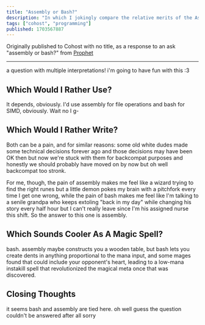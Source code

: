 ```yaml
---
title: "Assembly or Bash?"
description: "In which I jokingly compare the relative merits of the Assembly and Bash programming languages."
tags: ["cohost", "programming"]
published: 1703567887
---
```


Originally published to Cohost with no title, as a response to an ask "assembly or bash?" from [Prophet](https://welltypedwit.ch)

---

a question with multiple interpretations! i'm going to have fun with this :3

## Which Would I Rather Use?

It depends, obviously. I'd use assembly for file operations and bash for SIMD, obviously. Wait no I g-

## Which Would I Rather Write?

Both can be a pain, and for similar reasons: some old white dudes made some technical decisions forever ago and those decisions may have been OK then but now we're stuck with them for backcompat purposes and honestly we should probably have moved on by now but oh well backcompat too stronk.

For me, though, the pain of assembly makes me feel like a wizard trying to find the right runes but a little demon pokes my brain with a pitchfork every time I get one wrong, while the pain of bash makes me feel like I'm talking to a senile grandpa who keeps extoling "back in my day" while changing his story every half hour but I can't really leave since I'm his assigned nurse this shift. So the answer to this one is assembly.

## Which Sounds Cooler As A Magic Spell?

bash. assembly maybe constructs you a wooden table, but bash lets you create dents in anything proportional to the mana input, and some mages found that could include your opponent's heart, leading to a low-mana instakill spell that revolutionized the magical meta once that was discovered.

## Closing Thoughts

it seems bash and assembly are tied here. oh well guess the question couldn't be answered after all sorry
